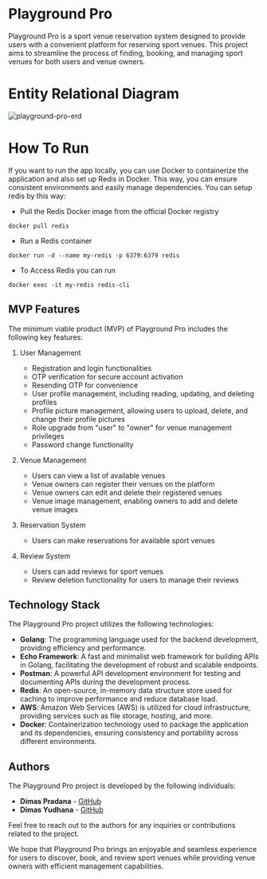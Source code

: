 # Playground Pro

Playground Pro is a sport venue reservation system designed to provide users with a convenient platform for reserving sport venues. This project aims to streamline the process of finding, booking, and managing sport venues for both users and venue owners.

# Entity Relational Diagram
![playground-pro-erd](https://github.com/playground-pro-project/playground-pro-api/assets/128290172/4b45432b-0bf1-419c-a2e6-6c8be6905c04)

# How To Run
If you want to run the app locally, you can use Docker to containerize the application and also set up Redis in Docker. This way, you can ensure consistent environments and easily manage dependencies.
You can setup redis by this way:
- Pull the Redis Docker image from the official Docker registry
```
docker pull redis
```

- Run a Redis container
```
docker run -d --name my-redis -p 6379:6379 redis
```

- To Access Redis you can run
```
docker exec -it my-redis redis-cli
```

## MVP Features

The minimum viable product (MVP) of Playground Pro includes the following key features:

1. User Management

    - Registration and login functionalities
    - OTP verification for secure account activation
    - Resending OTP for convenience
    - User profile management, including reading, updating, and deleting profiles
    - Profile picture management, allowing users to upload, delete, and change their profile pictures
    - Role upgrade from "user" to "owner" for venue management privileges
    - Password change functionality

2. Venue Management

    - Users can view a list of available venues
    - Venue owners can register their venues on the platform
    - Venue owners can edit and delete their registered venues
    - Venue image management, enabling owners to add and delete venue images

3. Reservation System

    - Users can make reservations for available sport venues

4. Review System
    - Users can add reviews for sport venues
    - Review deletion functionality for users to manage their reviews

## Technology Stack

The Playground Pro project utilizes the following technologies:

-   **Golang**: The programming language used for the backend development, providing efficiency and performance.
-   **Echo Framework**: A fast and minimalist web framework for building APIs in Golang, facilitating the development of robust and scalable endpoints.
-   **Postman**: A powerful API development environment for testing and documenting APIs during the development process.
-   **Redis**: An open-source, in-memory data structure store used for caching to improve performance and reduce database load.
-   **AWS**: Amazon Web Services (AWS) is utilized for cloud infrastructure, providing services such as file storage, hosting, and more.
-   **Docker**: Containerization technology used to package the application and its dependencies, ensuring consistency and portability across different environments.

## Authors

The Playground Pro project is developed by the following individuals:

-   **Dimas Pradana** - [GitHub](https://github.com/pradanadp)
-   **Dimas Yudhana** - [GitHub](https://github.com/dimasyudhana)

Feel free to reach out to the authors for any inquiries or contributions related to the project.

We hope that Playground Pro brings an enjoyable and seamless experience for users to discover, book, and review sport venues while providing venue owners with efficient management capabilities.

